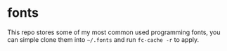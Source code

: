 # fonts
This repo stores some of my most common used programming fonts, you can simple
clone them into `~/.fonts` and run `fc-cache -r` to apply.
